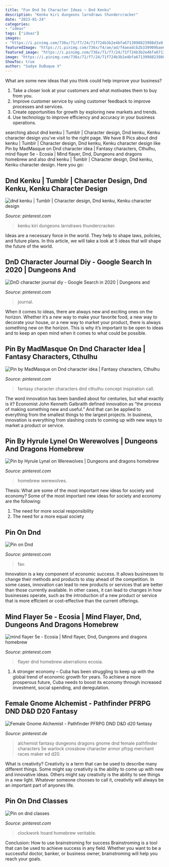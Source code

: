 ```yaml
---
title: "Fun Dnd 5e Character Ideas ~ Dnd Kenku"
description: "Kenku kiri dungeons larndraws thundercracker"
date: "2023-01-24"
categories:
- "ideas"
tags: ["ideas"]
images:
- "https://i.pinimg.com/736x/71/f7/24/71f724b3b2e4bfa6713998823988d3a9.jpg"
featuredImage: "https://i.pinimg.com/736x/f4/ae/ad/f4aeadcb2b339909bae01b727458899c.jpg"
featured_image: "https://i.pinimg.com/736x/71/f7/24/71f724b3b2e4bfa6713998823988d3a9.jpg"
image: "https://i.pinimg.com/736x/71/f7/24/71f724b3b2e4bfa6713998823988d3a9.jpg"
ShowToc: true
author: "Sadye DuBuque V"
---
```



What are some new ideas that you think could help improve your business?
1. Take a closer look at your customers and what motivates them to buy from you.
2. Improve customer service by using customer feedback to improve processes and services.
3. Create opportunities for growth by exploring new markets and trends. 
4. Use technology to improve efficiency and accuracy in your business operations.

	

		
searching about dnd kenku | Tumblr | Character design, Dnd kenku, Kenku character design you've visit to the right page. We have 8 Pics about dnd kenku | Tumblr | Character design, Dnd kenku, Kenku character design like Pin by MadMasque on Dnd character idea | Fantasy characters, Cthulhu, mind flayer 5e - Ecosia | Mind flayer, Dnd, Dungeons and dragons homebrew and also dnd kenku | Tumblr | Character design, Dnd kenku, Kenku character design. Here you go:
		
    
## Dnd Kenku | Tumblr | Character Design, Dnd Kenku, Kenku Character Design

<img loading=lazy src="https://i.pinimg.com/736x/9b/e4/b5/9be4b580a2907f828d3d745061f5592e.jpg" onerror="this.onerror=null;this.src='https://tse3.mm.bing.net/th?id=OIP.Zocz6ikzkLKuDQ6LkLluegAAAA&amp;pid=15.1';" alt="dnd kenku | Tumblr | Character design, Dnd kenku, Kenku character design">

_Source: pinterest.com_

>kenku kiri dungeons larndraws thundercracker. 

	

Ideas are a necessary force in the world. They help to shape laws, policies, and future plans. In this article, we will take a look at 5 ideas that will shape the future of the world.

    
## DnD Character Journal Diy - Google Search In 2020 | Dungeons And

<img loading=lazy src="https://i.pinimg.com/736x/3e/10/3b/3e103b4015a007c64ffbc3a281577c8d.jpg" onerror="this.onerror=null;this.src='https://tse2.mm.bing.net/th?id=OIP.mLpB9BFN-Jm5mQpqg3YWjwHaFj&amp;pid=15.1';" alt="DnD character journal diy - Google Search in 2020 | Dungeons and">

_Source: pinterest.com_

>journal. 

	

When it comes to ideas, there are always new and exciting ones on the horizon. Whether it’s a new way to make your favorite food, a new way to decorate your house, or a new way to market your product, there is always something new on the horizon. This is why it’s important to be open to ideas and to keep an open mind when it comes to what could be possible.

    
## Pin By MadMasque On Dnd Character Idea | Fantasy Characters, Cthulhu

<img loading=lazy src="https://i.pinimg.com/736x/76/3f/c8/763fc84e78cc4cd7c90e069b7ef1d16f.jpg" onerror="this.onerror=null;this.src='https://tse3.mm.bing.net/th?id=OIP.rkTbiFFa-rWd1oBNjg-t9AHaHW&amp;pid=15.1';" alt="Pin by MadMasque on Dnd character idea | Fantasy characters, Cthulhu">

_Source: pinterest.com_

>fantasy character characters dnd cthulhu concept inspiration call. 

	

The word innovation has been bandied about for centuries, but what exactly is it? Economist John Kenneth Galbraith defined innovation as “the process of making something new and useful.” And that can be applied to everything from the smallest things to the largest projects. In business, innovation is everything from slashing costs to coming up with new ways to market a product or service.

    
## Pin By Hyrule Lynel On Werewolves | Dungeons And Dragons Homebrew

<img loading=lazy src="https://i.pinimg.com/736x/71/f7/24/71f724b3b2e4bfa6713998823988d3a9.jpg" onerror="this.onerror=null;this.src='https://tse3.mm.bing.net/th?id=OIP.-CHDxeLTJAjoUC6cBUXQvgHaKe&amp;pid=15.1';" alt="Pin by Hyrule Lynel on Werewolves | Dungeons and dragons homebrew">

_Source: pinterest.com_

>homebrew werewolves. 

	

Thesis: What are some of the most important new ideas for society and economy?
Some of the most important new ideas for society and economy are the following: 
1. The need for more social responsibility 
2. The need for a more equal society 

    
## Pin On Dnd

<img loading=lazy src="https://i.pinimg.com/736x/33/b5/4c/33b54cc7e95b664e1c4bd52b410a9e1d.jpg" onerror="this.onerror=null;this.src='https://tse2.mm.bing.net/th?id=OIP.KXyw9uIC5x3GDyLS3SaBBAHaKd&amp;pid=15.1';" alt="Pin on Dnd">

_Source: pinterest.com_

>fav. 

	

Innovation is a key component of economic success. It allows businesses to change their methods and products to stay ahead of the competition. In some cases, innovation can lead to new products or services that are better than those currently available. In other cases, it can lead to changes in how businesses operate, such as the introduction of a new product or service that is more efficient or cost-effective than the current offerings.

    
## Mind Flayer 5e - Ecosia | Mind Flayer, Dnd, Dungeons And Dragons Homebrew

<img loading=lazy src="https://i.pinimg.com/736x/f4/ae/ad/f4aeadcb2b339909bae01b727458899c.jpg" onerror="this.onerror=null;this.src='https://tse3.mm.bing.net/th?id=OIP.SVvS7MwKjnmsvvBrEqy5fgHaKF&amp;pid=15.1';" alt="mind flayer 5e - Ecosia | Mind flayer, Dnd, Dungeons and dragons homebrew">

_Source: pinterest.com_

>flayer dnd homebrew aberrations ecosia. 

	

1. A stronger economy – Cuba has been struggling to keep up with the global trend of economic growth for years. To achieve a more prosperous future, Cuba needs to boost its economy through increased investment, social spending, and deregulation.

    
## Female Gnome Alchemist - Pathfinder PFRPG DND D&amp;D D20 Fantasy

<img loading=lazy src="https://i.pinimg.com/736x/62/89/42/628942741fe62cefa1e3291428e6d8ff.jpg" onerror="this.onerror=null;this.src='https://tse1.mm.bing.net/th?id=OIP.P8kS5D5oF0h8MxvmniPwMgHaMb&amp;pid=15.1';" alt="Female Gnome Alchemist - Pathfinder PFRPG DND D&amp;D d20 fantasy">

_Source: pinterest.de_

>alchemist fantasy dungeons dragons gnome dnd female pathfinder characters 5e warlock crossbow character armor pfrpg merchant races maker ed d20. 

	

What is creativity?
Creativity is a term that can be used to describe many different things. Some might say creativity is the ability to come up with new and innovative ideas. Others might say creativity is the ability to see things in a new light. Whatever someone chooses to call it, creativity will always be an important part of anyones life.

    
## Pin On Dnd Classes

<img loading=lazy src="https://i.pinimg.com/736x/10/0a/9e/100a9e40cdb5fb5da417039a6262e6c2.jpg" onerror="this.onerror=null;this.src='https://tse1.mm.bing.net/th?id=OIP.tGGSfZmFDqWdL32ZWHKSdwHaKe&amp;pid=15.1';" alt="Pin on dnd classes">

_Source: pinterest.com_

>clockwork hoard homebrew veritable. 

	

Conclusion: How to use brainstroming for success
Brainstroming is a tool that can be used to achieve success in any field. Whether you want to be a successful doctor, banker, or business owner, brainstroming will help you reach your goals.

